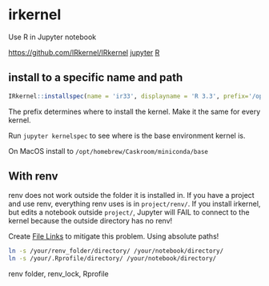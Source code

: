 # irkernel

Use R in Jupyter notebook

https://github.com/IRkernel/IRkernel
[jupyter](jupyter.md)
[R](R.md)

## install to a specific name and path

``` r
IRkernel::installspec(name = 'ir33', displayname = 'R 3.3', prefix='/opt/miniconda3',verbose=TRUE)
```

The prefix determines where to install the kernel. Make it the same for every kernel.

Run `jupyter kernelspec` to see where is the base environment kernel is.

On MacOS install to `/opt/homebrew/Caskroom/miniconda/base`

## With renv

renv does not work outside the folder it is installed in. If you have a project and use renv, everything renv uses is in `project/renv/`. If you install irkernel, but edits a notebook outside `project/`, Jupyter will FAIL to connect to the kernel because the outside directory has no renv!

Create [File Links](File%20Links.md) to mitigate this problem. Using absolute paths!
```bash
ln -s /your/renv_folder/directory/ /your/notebook/directory/
ln -s /your/.Rprofile/directory/ /your/notebook/directory/
```

renv folder, renv_lock, Rprofile